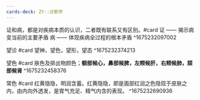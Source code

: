 ```yaml
---
cards-deck: ZY::诊断学
---
```


证和病，都是对疾病本质的认识，二者既有联系又有区别。#card
证 —— 揭示病变当前的主要矛盾
病 —— 体现疾病全过程的根本矛盾
^1675232097002

望诊 #card 
望神，望色，望形，望态
^1675232374213

望色 #card 
肤色及排出物颜色；**额部候心，鼻部候脾，左颊候肝，右颊候肺，颏部候肾**
^1675232458376

常色 #card 
红黄隐隐，明润含蓄。红黄隐隐，即是面部红润之色隐现于皮肤之内，由内向外透发，是胃气充足、精气内含的表现。
^1675232690936









